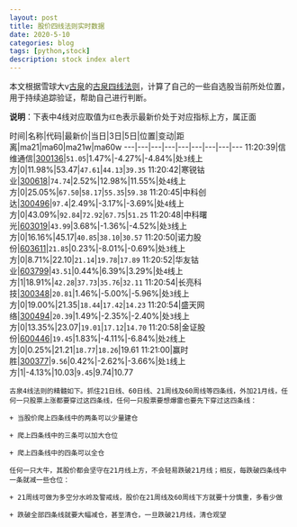 ```yaml
---
layout: post
title: 股价四线法则实时数据
date: 2020-5-10
categories: blog
tags: [python,stock]
description: stock index alert
---
```



本文根据雪球大v[古泉](https://xueqiu.com/u/7148646888)的[古泉四线法则](https://xueqiu.com/7148646888/130498192)，计算了自己的一些自选股当前所处位置，用于持续追踪验证，帮助自己进行判断。

**说明**：下表中4线对应取值为`红色`表示最新价处于对应指标上方，属正面

时间|名称|代码|最新价|当日|3日|5日|位置|变动|距离|ma21|ma60|ma21w|ma60w
---|---|---|---|---|---|---|---|---
11:20:39|信维通信|[300136](https://xueqiu.com/S/SZ300136)|`51.05`|1.47%|-4.27%|-4.84%|处`3`线上方|0|11.98%|53.47|`47.61`|`44.13`|`39.35`
11:20:42|寒锐钴业|[300618](https://xueqiu.com/S/SZ300618)|`74.74`|2.52%|12.98%|11.55%|处`4`线上方|0|25.05%|`67.50`|`58.17`|`55.35`|`59.38`
11:20:45|中科创达|[300496](https://xueqiu.com/S/SZ300496)|`97.4`|2.49%|-3.17%|-3.69%|处`4`线上方|0|43.09%|`92.84`|`72.92`|`67.75`|`51.25`
11:20:48|中科曙光|[603019](https://xueqiu.com/S/SH603019)|`43.99`|3.68%|-1.36%|-4.52%|处`3`线上方|0|16.16%|45.17|`40.85`|`38.10`|`30.57`
11:20:50|诺力股份|[603611](https://xueqiu.com/S/SH603611)|`21.85`|0.23%|-8.01%|-0.69%|处`3`线上方|0|8.71%|22.10|`21.14`|`19.78`|`17.89`
11:20:52|华友钴业|[603799](https://xueqiu.com/S/SH603799)|`43.51`|0.44%|6.39%|3.29%|处`4`线上方|1|18.91%|`42.28`|`37.73`|`35.76`|`32.11`
11:20:54|长亮科技|[300348](https://xueqiu.com/S/SZ300348)|`20.81`|1.46%|-5.00%|-5.96%|处`3`线上方|0|19.00%|21.35|`18.44`|`17.42`|`14.23`
11:20:54|盛天网络|[300494](https://xueqiu.com/S/SZ300494)|`20.39`|1.49%|-2.35%|-2.40%|处`3`线上方|0|13.35%|23.07|`19.01`|`17.12`|`14.70`
11:20:58|金证股份|[600446](https://xueqiu.com/S/SH600446)|`19.45`|1.83%|-4.11%|-6.84%|处`2`线上方|0|0.25%|21.21|`18.77`|`18.26`|19.61
11:21:00|赢时胜|[300377](https://xueqiu.com/S/SZ300377)|`9.56`|0.42%|-2.62%|-3.66%|处`1`线上方|1|-4.13%|10.03|`9.45`|9.74|10.77

```
古泉4线法则的精髓如下。抓住21日线、60日线、21周线及60周线等四条线，外加21月线，任何一只股票上涨都要穿过这四条线，任何一只股票要想爆雷也要先下穿过这四条线：

+ 当股价爬上四条线中的两条可以少量建仓

+ 爬上四条线中的三条可以加大仓位

+ 爬上四条线中的四条可以全仓

任何一只大牛，其股价都会坚守在21月线上方，不会轻易跌破21月线；相反，每跌破四条线中一条就减一些仓位：

+ 21周线可做为多空分水岭及警戒线，股价在21周线及60周线下方就要十分慎重，多看少做

+ 跌破全部四条线就要大幅减仓，甚至清仓，一旦跌破21月线，清仓观望
```